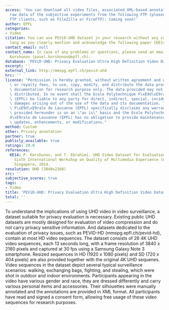 ```yaml
---
access: 'You can download all video files, associated XML-based annotations, and the
  raw data of the subjective experiments from the following FTP (please use dedicated
  FTP clients, such as FileZilla or FireFTP): Coming soon!'
author: EPFL
categories:
- Video
citation: You can use PEViD-UHD dataset in your research without any conditions, as
  long as you clearly mention and acknowledge the following paper [KE14].
contact_email: null
contact_name: In case of any problems or questions, please send an email to Pavel
  Korshunov (pavel.korshunov@epfl.ch).
database: 'PEViD-UHD: Privacy Evaluation Ultra High Definition Video Dataset'
excerpt: ''
external_link: http://mmspg.epfl.ch/pevid-uhd
hrc: ''
license: "Permission is hereby granted, without written agreement and without license\
  \ or royalty fees, to use, copy, modify, and distribute the data provided and its\
  \ documentation for research purpose only. The data provided may not be commercially\
  \ distributed. In no event shall the Ecole Polytechnique F\xE9d\xE9rale de Lausanne\
  \ (EPFL) be liable to any party for direct, indirect, special, incidental, or consequential\
  \ damages arising out of the use of the data and its documentation. The Ecole Polytechnique\
  \ F\xE9d\xE9rale de Lausanne (EPFL) specifically disclaims any warranties. The data\
  \ provided hereunder is on an \"as is\" basis and the Ecole Polytechnique F\xE9\
  d\xE9rale de Lausanne (EPFL) has no obligation to provide maintenance, support,\
  \ updates, enhancements, or modifications."
method: Custom
other: Privacy annotation
partner: true
publicly_available: true
ratings: 20.0
references:
  KE14: P. Korshunov, and T. Ebrahimi. UHD Video Dataset for Evaluation of Privacy.
    Sixth International Workshop on Quality of Multimedia Experience (QoMEX 2014),
    Singapore, 2014.
resolution: UHD (3840x2160)
src: ''
subjective_scores: true
tags:
- Video
title: 'PEViD-UHD: Privacy Evaluation Ultra High Definition Video Dataset'
total: ''
---
```


To understand the implications of using UHD video in video surveillance, a dataset suitable for privacy evaluation is necessary. Existing public UHD datasets are mostly designed for evaluation of video compression and do not carry privacy sensitive information. And datasets dedicated to the evaluation of privacy issues, such as PEViD-HD (mmspg.epfl.ch/pevid-hd), contain at most HD video sequences. The dataset consists of 26 4K UHD video sequences, each 13 seconds long, with a frame resolution of 3840 x 2160 pixels and captured at 30 fps using a Samsung Galaxy Note 3 smartphone. Resized sequences in HD (1920 x 1080 pixels) and SD (720 x 404 pixels) are also provided together with the original 4K UHD sequenes. Video sequences in the dataset depict several typical surveillance scenarios: walking, exchanging bags, fighting, and stealing, which were shot in outdoor and indoor environments. Participants appearing in the video have various gender and race, they are dressed differently and carry various personal items and accessories. Their silhouettes were manually annotated and the annotations are provided in XML format. All participants have read and signed a consent form, allowing free usage of these video sequences for research purposes.